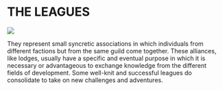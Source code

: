 # THE LEAGUES

![](<../../.gitbook/assets/ChristianRM\_\_NFT-Crap\_front\_face\_shot\_of\_four\_vintage\_hiperreal\_a89680b1-d689-4bf9-9ed0-863aad918b2a (1).png>)

They represent small syncretic associations in which individuals from different factions but from the same guild come together. These alliances, like lodges, usually have a specific and eventual purpose in which it is necessary or advantageous to exchange knowledge from the different fields of development. Some well-knit and successful leagues do consolidate to take on new challenges and adventures.
